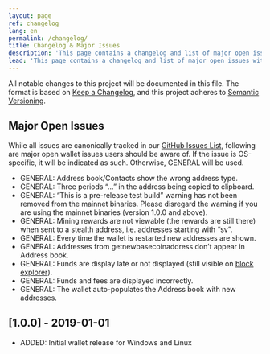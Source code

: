 ```yaml
---
layout: page
ref: changelog
lang: en
permalink: /changelog/
title: Changelog & Major Issues
description: 'This page contains a changelog and list of major open issues with the Veil core wallet.'
lead: 'This page contains a changelog and list of major open issues with the Veil core wallet.'
---
```

All notable changes to this project will be documented in this file. The format is based on [Keep a Changelog](https://keepachangelog.com/en/1.0.0/),
and this project adheres to [Semantic Versioning](https://semver.org/spec/v2.0.0.html).

## Major Open Issues

While all issues are canonically tracked in our [GitHub Issues List](https://github.com/Veil-Project/veil/issues), following are major open wallet issues users should be aware of. If the issue is OS-specific, it will be indicated as such. Otherwise, GENERAL will be used.

- GENERAL: Address book/Contacts show the wrong address type.
- GENERAL: Three periods “…” in the address being copied to clipboard.
- GENERAL: “This is a pre-release test build” warning has not been removed from the mainnet binaries. Please disregard the warning if you are using the mainnet binaries (version 1.0.0 and above).
- GENERAL: Mining rewards are not viewable (the rewards are still there) when sent to a stealth address, i.e. addresses starting with “sv”.
- GENERAL: Every time the wallet is restarted new addresses are shown.
- GENERAL: Addresses from getnewbasecoinaddress don’t appear in Address book.
- GENERAL: Funds are display late or not displayed (still visible on [block explorer](https://explorer.veil-project.com)).
- GENERAL: Funds and fees are displayed incorrectly.
- GENERAL: The wallet auto-populates the Address book with new addresses.

## [1.0.0] - 2019-01-01

- ADDED: Initial wallet release for Windows and Linux
